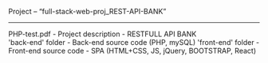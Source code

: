 Project – “full-stack-web-proj_REST-API-BANK”

--------------------------------------------------

PHP-test.pdf 			- Project description - RESTFULL API BANK     
'back-end' folder		- Back-end source code (PHP, mySQL)
'front-end' folder		- Front-end source code - SPA (HTML+CSS, JS, jQuery, BOOTSTRAP, React)
